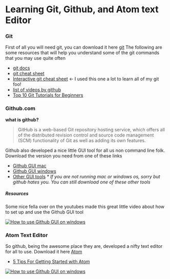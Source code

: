 # Learning Git, Github, and Atom text Editor

### Git
First of all you will need git, you can download it here [git](http://git-scm.com/)
The following are some resources that will help you understand some of the git commands that you may use quite often
* [git docs](http://git-scm.com/documentation)
* [git cheat sheet](http://www.git-tower.com/blog/git-cheat-sheet-detail/)
* [Interactive git cheat sheet](http://ndpsoftware.com/git-cheatsheet.html) <- I used this one a lot to learn all of my git foo!
* [list of videos by github](https://training.github.com/resources/videos/)
* [Top 10 Git Tutorials for Beginners](http://sixrevisions.com/resources/git-tutorials-beginners/)

### Github.com
**what is github?**
> GitHub is a web-based Git repository hosting service, which offers all of the distributed revision control and source code management (SCM) functionality of Git as well as adding its own features.

Github also developed a nice little GUI tool for all us non command line folk.
Download the version you need from one of these links
* [Github GUI mac](https://mac.github.com/)
* [Github GUI windows](https://windows.github.com/)
* [Other GUI tools](http://git-scm.com/download/gui/linux) _* If you are not running mac or windows os, sorry but github hates you. You can still download one of these other tools_

##### Resources
Some nice fella over on the youtubes made this great little video about how to set up and use the Github GUI tool

[![How to use Github GUI on windows](http://img.youtube.com/vi/u12zHGRfiKU/0.jpg)](https://www.youtube.com/watch?v=u12zHGRfiKU)

### Atom Text Editor
So github, being the awesome place they are, developed a nifty text editor for all to use. Download it here [Atom](https://atom.io/)
* [5 Tips For Getting Started with Atom](http://readwrite.com/2014/05/20/github-atom-5-tips-getting-started-tutorial-corey-johnson)

[![How to use Github GUI on windows](http://img.youtube.com/vi/bo5MM2N_3tw/0.jpg)](https://www.youtube.com/watch?v=bo5MM2N_3tw)
